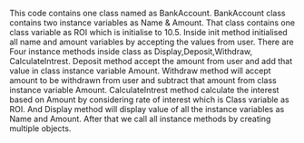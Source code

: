 This code contains one class named as BankAccount.
BankAccount class contains two instance variables as Name & Amount.
That class contains one class variable as ROI which is initialise to 10.5.
Inside init method initialised all name and amount variables by accepting the values from user.
There are Four instance methods inside class as Display,Deposit,Withdraw,
CalculateIntrest.
Deposit method accept the amount from user and add that value in class instance variable
Amount.
Withdraw method will accept amount to be withdrawn from user and subtract that amount
from class instance variable Amount.
CalculateIntrest method calculate the interest based on Amount by considering rate of interest
which is Class variable as ROI.
And Display method will display value of all the instance variables as Name and Amount.
After that we call all instance methods by creating multiple objects.
